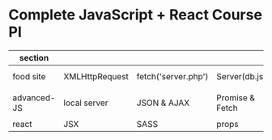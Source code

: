 # Complete JavaScript + React Course PI


|    section   |                |                     |                 |             |            |
|--------------|----------------|---------------------|-----------------|-------------|------------|
| food site    | XMLHttpRequest | fetch('server.php') | Server(db.json) | Web Storage |   Babel    |
|              |                |                     |                 |             |            |
| advanced-JS  |  local server  |     JSON & AJAX     | Promise & Fetch |   webpack   |   Error    |
|              |                |                     |                 |             |            |
|    react     |       JSX      |         SASS        |  props          |             |            |








